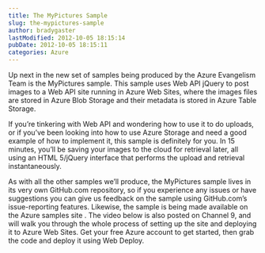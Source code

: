 ```yaml
---
title: The MyPictures Sample
slug: the-mypictures-sample
author: bradygaster
lastModified: 2012-10-05 18:15:14
pubDate: 2012-10-05 18:15:11
categories: Azure
---
```


<p>Up next in the new set of samples being produced by the Azure Evangelism Team is the MyPictures sample. This sample uses Web API jQuery to post images to a Web API site running in Azure Web Sites, where the images files are stored in Azure Blob Storage
  and their metadata is stored in Azure Table Storage. </p>
<p>If you&#x2019;re tinkering with Web API and wondering how to use it to do uploads, or if you&#x2019;ve been looking into how to use Azure Storage and need a good example of how to implement it, this sample is definitely for you. In 15 minutes, you&#x2019;ll be saving your
  images to the cloud for retrieval later, all using an HTML 5/jQuery interface that performs the upload and retrieval instantaneously. </p>
<p>As with all the other samples we&#x2019;ll produce, the MyPictures sample lives in
  <a>its very own GitHub.com repository</a>, so if you experience any issues or have suggestions you can give us feedback on the sample using GitHub.com&#x2019;s issue-reporting features. Likewise, the sample is being made available
  <a>on the Azure samples site</a> . The video below is also
  <a>posted on Channel 9</a>, and will walk you through the whole process of setting up the site and deploying it to Azure Web Sites. Get your
  <a>free Azure account</a>  to get started, then grab the code and deploy it using Web Deploy. </p>
<p>
  
    
  
</p>
